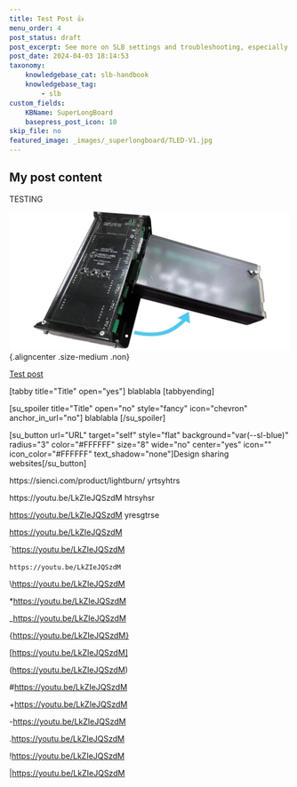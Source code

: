```yaml
---
title: Test Post 👍
menu_order: 4
post_status: draft
post_excerpt: See more on SLB settings and troubleshooting, especially useful on DIY CNC setups to better understand how to configure your SLB for your machine.
post_date: 2024-04-03 18:14:53
taxonomy:
    knowledgebase_cat: slb-handbook
    knowledgebase_tag:
        - slb
custom_fields:
    KBName: SuperLongBoard
    basepress_post_icon: 10
skip_file: no
featured_image: _images/_superlongboard/TLED-V1.jpg
---
```


## My post content

TESTING

![alt text for the image](/_images/_superlongboard/LB2SLB_pone.jpg "Caption for the image"){.aligncenter .size-medium .non}

[Test post](/superlongboard/slb-upgrading-test.md)

[tabby title="Title" open="yes"]
blablabla
[tabbyending]

[su_spoiler title="Title" open="no" style="fancy" icon="chevron" anchor_in_url="no"]
blablabla
[/su_spoiler]

[su_button url="URL" target="self" style="flat" background="var(--sl-blue)" radius="3" color="#FFFFFF" size="8" wide="no" center="yes" icon="" icon_color="#FFFFFF" text_shadow="none"]Design sharing websites[/su_button]

<p>https://sienci.com/product/lightburn/ yrtsyhtrs</p>

<p>https://youtu.be/LkZIeJQSzdM htrsyhsr</p>

<span>https://youtu.be/LkZIeJQSzdM yresgtrse</span>

<https://youtu.be/LkZIeJQSzdM>

`https://youtu.be/LkZIeJQSzdM

`https://youtu.be/LkZIeJQSzdM`

\https://youtu.be/LkZIeJQSzdM

*https://youtu.be/LkZIeJQSzdM

_https://youtu.be/LkZIeJQSzdM

{https://youtu.be/LkZIeJQSzdM}

[https://youtu.be/LkZIeJQSzdM]

(https://youtu.be/LkZIeJQSzdM)

#https://youtu.be/LkZIeJQSzdM

+https://youtu.be/LkZIeJQSzdM

-https://youtu.be/LkZIeJQSzdM

.https://youtu.be/LkZIeJQSzdM

!https://youtu.be/LkZIeJQSzdM

|https://youtu.be/LkZIeJQSzdM